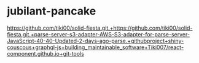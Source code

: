 # jubilant-pancake
https://github.com/tiki00/solid-fiesta.git.+https://github.com/tiki00/solid-fiesta.git.+parse-server-s3-adapter-AWS-S3-adapter-for-parse-server-JavaScript-40-40-Updated-2-days-ago-parse.+githubproject+shiny-couscous+graphql-js+building_maintainable_software+Tiki007/react-component.github.io+git-tools
